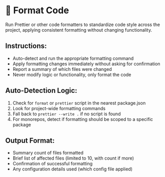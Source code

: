 # 💅 Format Code

Run Prettier or other code formatters to standardize code style across the project, applying consistent formatting without changing functionality.

## Instructions:
- Auto-detect and run the appropriate formatting command
- Apply formatting changes immediately without asking for confirmation
- Report a summary of which files were changed
- Never modify logic or functionality, only format the code

## Auto-Detection Logic:
1. Check for `format` or `prettier` script in the nearest package.json
2. Look for project-wide formatting commands
3. Fall back to `prettier --write .` if no script is found
4. For monorepos, detect if formatting should be scoped to a specific package

## Output Format:
- Summary count of files formatted
- Brief list of affected files (limited to 10, with count if more)
- Confirmation of successful formatting
- Any configuration details used (which config file applied) 